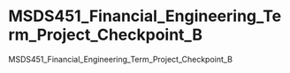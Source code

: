 # MSDS451_Financial_Engineering_Term_Project_Checkpoint_B
MSDS451_Financial_Engineering_Term_Project_Checkpoint_B
